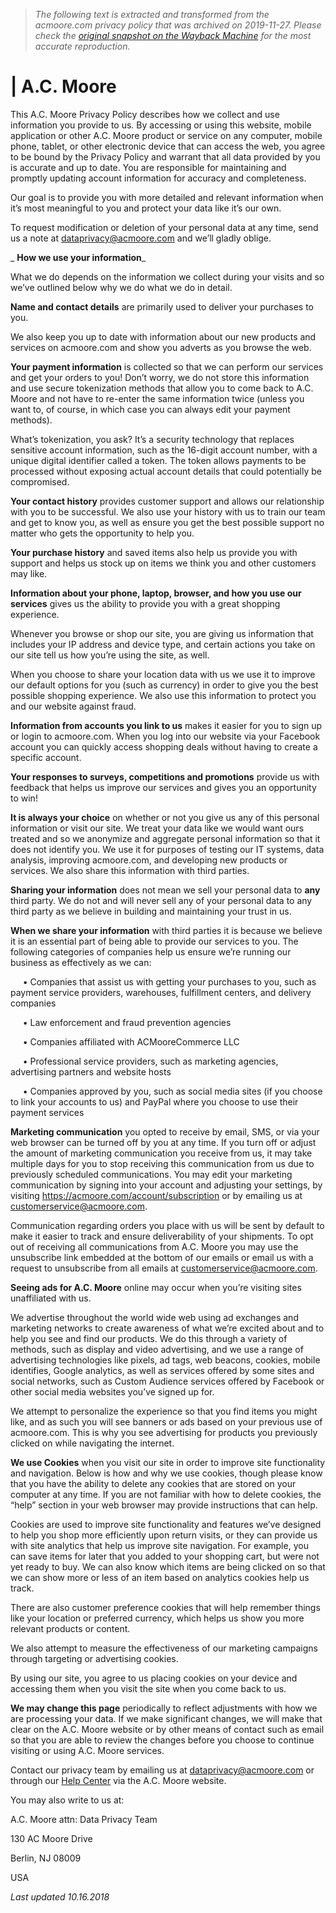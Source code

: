 > *The following text is extracted and transformed from the acmoore.com privacy policy that was archived on 2019-11-27. Please check the [original snapshot on the Wayback Machine](https://web.archive.org/web/20191127031914id_/https%3A//acmoore.com/privacy-policy) for the most accurate reproduction.*

# | A.C. Moore

This A.C. Moore Privacy Policy describes how we collect and use information you provide to us. By accessing or using this website, mobile application or other A.C. Moore product or service on any computer, mobile phone, tablet, or other electronic device that can access the web, you agree to be bound by the Privacy Policy and warrant that all data provided by you is accurate and up to date. You are responsible for maintaining and promptly updating account information for accuracy and completeness.

Our goal is to provide you with more detailed and relevant information when it’s most meaningful to you and protect your data like it’s our own. 

To request modification or deletion of your personal data at any time, send us a note at dataprivacy@acmoore.com and we’ll gladly oblige. 

 _ **How we use your information**_

What we do depends on the information we collect during your visits and so we’ve outlined below why we do what we do in detail. 

 **Name and contact details** are primarily used to deliver your purchases to you.  

We also keep you up to date with information about our new products and services on acmoore.com and show you adverts as you browse the web.   


 **Your payment information** is collected so that we can perform our services and get your orders to you! Don’t worry, we do not store this information and use secure tokenization methods that allow you to come back to A.C. Moore and not have to re-enter the same information twice (unless you want to, of course, in which case you can always edit your payment methods).  


What’s tokenization, you ask? It’s a security technology that replaces sensitive account information, such as the 16-digit account number, with a unique digital identifier called a token. The token allows payments to be processed without exposing actual account details that could potentially be compromised.   


 **Your contact history** provides customer support and allows our relationship with you to be successful. We also use your history with us to train our team and get to know you, as well as ensure you get the best possible support no matter who gets the opportunity to help you.   


 **Your purchase history** and saved items also help us provide you with support and helps us stock up on items we think you and other customers may like.   


 **Information about your phone, laptop, browser, and how you use our services** gives us the ability to provide you with a great shopping experience.   


Whenever you browse or shop our site, you are giving us information that includes your IP address and device type, and certain actions you take on our site tell us how you’re using the site, as well.   


When you choose to share your location data with us we use it to improve our default options for you (such as currency) in order to give you the best possible shopping experience. We also use this information to protect you and our website against fraud.   


 **Information from accounts you link to us** makes it easier for you to sign up or login to acmoore.com. When you log into our website via your Facebook account you can quickly access shopping deals without having to create a specific account.   


 **Your responses to surveys, competitions and promotions** provide us with feedback that helps us improve our services and gives you an opportunity to win!   


 **It is always your choice** on whether or not you give us any of this personal information or visit our site. We treat your data like we would want ours treated and so we anonymize and aggregate personal information so that it does not identify you. We use it for purposes of testing our IT systems, data analysis, improving acmoore.com, and developing new products or services. We also share this information with third parties.  


 **Sharing your information** does not mean we sell your personal data to **any** third party. We do not and will never sell any of your personal data to any third party as we believe in building and maintaining your trust in us.   


 **When we share your information** with third parties it is because we believe it is an essential part of being able to provide our services to you. The following categories of companies help us ensure we’re running our business as effectively as we can:   


     • Companies that assist us with getting your purchases to you, such as payment service providers, warehouses, fulfillment centers, and delivery companies

     • Law enforcement and fraud prevention agencies 

     • Companies affiliated with ACMooreCommerce LLC

     • Professional service providers, such as marketing agencies, advertising partners and website hosts 

     • Companies approved by you, such as social media sites (if you choose to link your accounts to us) and PayPal where you choose to use their payment services    


 **Marketing communication** you opted to receive by email, SMS, or via your web browser can be turned off by you at any time. If you turn off or adjust the amount of marketing communication you receive from us, it may take multiple days for you to stop receiving this communication from us due to previously scheduled communications. You may edit your marketing communication by signing into your account and adjusting your settings, by visiting <https://acmoore.com/account/subscription> or by emailing us at customerservice@acmoore.com.  


Communication regarding orders you place with us will be sent by default to make it easier to track and ensure deliverability of your shipments. To opt out of receiving all communications from A.C. Moore you may use the unsubscribe link embedded at the bottom of our emails or email us with a request to unsubscribe from all emails at customerservice@acmoore.com.   


 **Seeing ads for A.C. Moore** online may occur when you’re visiting sites unaffiliated with us.   


We advertise throughout the world wide web using ad exchanges and marketing networks to create awareness of what we’re excited about and to help you see and find our products. We do this through a variety of methods, such as display and video advertising, and we use a range of advertising technologies like pixels, ad tags, web beacons, cookies, mobile identifies, Google analytics, as well as services offered by some sites and social networks, such as Custom Audience services offered by Facebook or other social media websites you’ve signed up for.   


We attempt to personalize the experience so that you find items you might like, and as such you will see banners or ads based on your previous use of acmoore.com. This is why you see advertising for products you previously clicked on while navigating the internet.   


 **We use Cookies** when you visit our site in order to improve site functionality and navigation. Below is how and why we use cookies, though please know that you have the ability to delete any cookies that are stored on your computer at any time. If you are not familiar with how to delete cookies, the “help” section in your web browser may provide instructions that can help.   


Cookies are used to improve site functionality and features we’ve designed to help you shop more efficiently upon return visits, or they can provide us with site analytics that help us improve site navigation. For example, you can save items for later that you added to your shopping cart, but were not yet ready to buy. We can also know which items are being clicked on so that we can show more or less of an item based on analytics cookies help us track.   


There are also customer preference cookies that will help remember things like your location or preferred currency, which helps us show you more relevant products or content.   


We also attempt to measure the effectiveness of our marketing campaigns through targeting or advertising cookies.   


By using our site, you agree to us placing cookies on your device and accessing them when you visit the site when you come back to us.   


 **We may change this page** periodically to reflect adjustments with how we are processing your data. If we make significant changes, we will make that clear on the A.C. Moore website or by other means of contact such as email so that you are able to review the changes before you choose to continue visiting or using A.C. Moore services.    


Contact our privacy team by emailing us at dataprivacy@acmoore.com or through our [Help Center](https://support.acmoore.com/hc/en-us) via the A.C. Moore website.   


You may also write to us at:   


A.C. Moore attn: Data Privacy Team   


130 AC Moore Drive 

Berlin, NJ 08009 

USA   


 _Last updated 10.16.2018_
